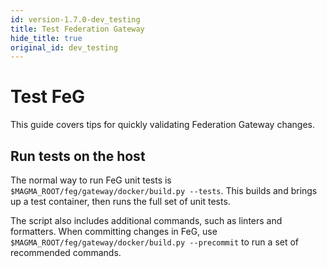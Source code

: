 ```yaml
---
id: version-1.7.0-dev_testing
title: Test Federation Gateway
hide_title: true
original_id: dev_testing
---
```


# Test FeG

This guide covers tips for quickly validating Federation Gateway changes.

## Run tests on the host

The normal way to run FeG unit tests is `$MAGMA_ROOT/feg/gateway/docker/build.py --tests`. This
builds and brings up a test container, then runs the full set of unit
tests.

The script also includes additional commands, such as linters and formatters.
When committing changes in FeG, use `$MAGMA_ROOT/feg/gateway/docker/build.py --precommit` to run a set of recommended commands.

